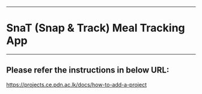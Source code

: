 ___
# SnaT (Snap & Track) Meal Tracking App
___

## Please refer the instructions in below URL:

https://projects.ce.pdn.ac.lk/docs/how-to-add-a-project
